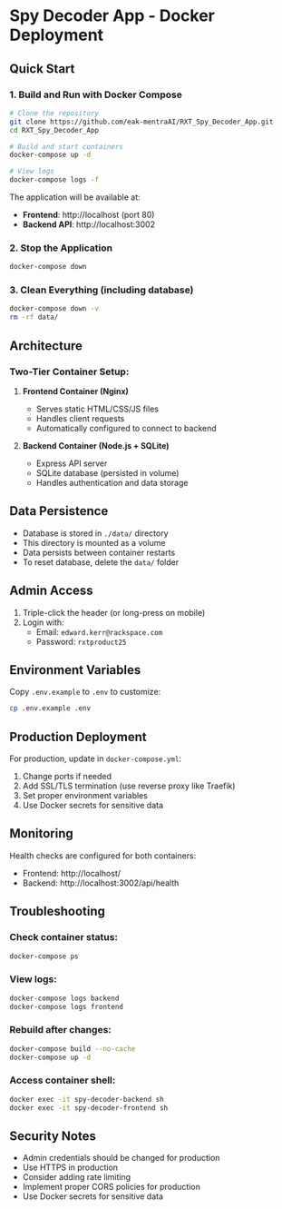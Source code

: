 # Spy Decoder App - Docker Deployment

## Quick Start

### 1. Build and Run with Docker Compose

```bash
# Clone the repository
git clone https://github.com/eak-mentraAI/RXT_Spy_Decoder_App.git
cd RXT_Spy_Decoder_App

# Build and start containers
docker-compose up -d

# View logs
docker-compose logs -f
```

The application will be available at:
- **Frontend**: http://localhost (port 80)
- **Backend API**: http://localhost:3002

### 2. Stop the Application

```bash
docker-compose down
```

### 3. Clean Everything (including database)

```bash
docker-compose down -v
rm -rf data/
```

## Architecture

### Two-Tier Container Setup:

1. **Frontend Container (Nginx)**
   - Serves static HTML/CSS/JS files
   - Handles client requests
   - Automatically configured to connect to backend

2. **Backend Container (Node.js + SQLite)**
   - Express API server
   - SQLite database (persisted in volume)
   - Handles authentication and data storage

## Data Persistence

- Database is stored in `./data/` directory
- This directory is mounted as a volume
- Data persists between container restarts
- To reset database, delete the `data/` folder

## Admin Access

1. Triple-click the header (or long-press on mobile)
2. Login with:
   - Email: `edward.kerr@rackspace.com`
   - Password: `rxtproduct25`

## Environment Variables

Copy `.env.example` to `.env` to customize:

```bash
cp .env.example .env
```

## Production Deployment

For production, update in `docker-compose.yml`:

1. Change ports if needed
2. Add SSL/TLS termination (use reverse proxy like Traefik)
3. Set proper environment variables
4. Use Docker secrets for sensitive data

## Monitoring

Health checks are configured for both containers:
- Frontend: http://localhost/
- Backend: http://localhost:3002/api/health

## Troubleshooting

### Check container status:
```bash
docker-compose ps
```

### View logs:
```bash
docker-compose logs backend
docker-compose logs frontend
```

### Rebuild after changes:
```bash
docker-compose build --no-cache
docker-compose up -d
```

### Access container shell:
```bash
docker exec -it spy-decoder-backend sh
docker exec -it spy-decoder-frontend sh
```

## Security Notes

- Admin credentials should be changed for production
- Use HTTPS in production
- Consider adding rate limiting
- Implement proper CORS policies for production
- Use Docker secrets for sensitive data